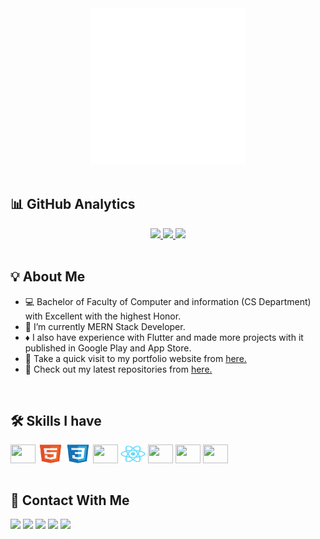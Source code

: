 <div align="center">
  <picture>
    <source media="(prefers-color-scheme: dark)" srcset="logo.gif" width="250" height="250">
    <source media="(prefers-color-scheme: light)" srcset="logo-black.gif" width="250" height="250">
    <img alt="Shows an illustrated sun in light color mode and a moon with stars in dark color mode." src="logo-black.gif" width="250" height="250">
  </picture>
</div>
<br>

## 📊 GitHub Analytics
<div align="center">
  <a href="https://github.com/MahmoudSharaf55">
  <img height="160em" src="https://github-readme-stats.vercel.app/api?username=MahmoudSharaf55&show_icons=true&theme=dark&include_all_commits=true&count_private=true"/>
  <img height="160em" src="https://github-readme-stats.vercel.app/api/top-langs/?username=MahmoudSharaf55&layout=compact&langs_count=7&theme=dark"/>
  <img height="160em" src="https://github-readme-streak-stats.herokuapp.com?user=MahmoudSharaf55&theme=dark&date_format=M%20j%5B%2C%20Y%5D"/>
  </a>
</div>

<br>

## 💡 About Me

- 💻 Bachelor of Faculty of Computer and information (CS Department) with Excellent with the highest Honor.
- 🌱 I’m currently MERN Stack Developer.
- ♦️ I also have experience with Flutter and made more projects with it published in Google Play and App Store.
- 📌 Take a quick visit to my portfolio website from [here.](https://sharaf.vercel.app)
- 🔗 Check out my latest repositories from [here.](https://github.com/MahmoudSharaf55)

<br>

## 🛠️ Skills I have
<div style="display: inline_block">
  <img align="center" alt="" height="30" width="40" src="https://cdn.jsdelivr.net/gh/devicons/devicon/icons/nodejs/nodejs-original.svg">
  <img align="center" alt="" height="30" width="40" src="https://raw.githubusercontent.com/devicons/devicon/master/icons/html5/html5-original.svg">
  <img align="center" alt="" height="30" width="40" src="https://raw.githubusercontent.com/devicons/devicon/master/icons/css3/css3-original.svg">
  <img align="center" alt="" height="30" width="40" src="https://cdn.jsdelivr.net/gh/devicons/devicon/icons/angularjs/angularjs-original.svg">
  <img align="center" alt="" height="30" width="40" src="https://raw.githubusercontent.com/devicons/devicon/master/icons/react/react-original.svg">
  <img align="center" alt="" height="30" width="40" src="https://cdn.jsdelivr.net/gh/devicons/devicon/icons/electron/electron-original.svg">
  <img align="center" alt="" height="30" width="40" src="https://cdn.jsdelivr.net/gh/devicons/devicon/icons/java/java-original.svg">
  <img align="center" alt="" height="30" width="40" src="https://cdn.jsdelivr.net/gh/devicons/devicon/icons/flutter/flutter-original.svg">
</div>

<br>

## 📱 Contact With Me

<div> 
<a href="https://www.facebook.com/mahmoud.abdalla.sharaf55/" target="_blank"><img src="https://img.shields.io/badge/Facebook-1877F2?style=for-the-badge&logo=facebook&logoColor=white" target="_blank"></a>
<a href="https://twitter.com/Ma7MOoOD_SHaRaF" target="_blank"><img src="https://img.shields.io/badge/Twitter-1DA1F2?style=for-the-badge&logo=twitter&logoColor=white" target="_blank"></a>
<a href="mailto:mahmoudsharf55@gmail.com" target="_blank"><img src="https://img.shields.io/badge/Gmail-D14836?style=for-the-badge&logo=gmail&logoColor=white" target="_blank"></a>
<a href="https://wa.me/+2011100568681" target="_blank"><img src="https://img.shields.io/badge/WhatsApp-25D366?style=for-the-badge&logo=whatsapp&logoColor=white" target="_blank"></a>
<a href="https://www.linkedin.com/in/mahmoud-sharaf-51aab3171/" target="_blank"><img src="https://img.shields.io/badge/LinkedIn-0077B5?style=for-the-badge&logo=linkedin&logoColor=white" target="_blank"></a>

</div>

<br>

